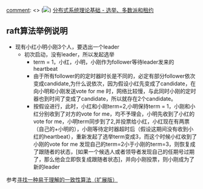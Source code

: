 [comment]: <> (![](http://www.lanceyan.com/wp-content/uploads/2013/12/mongorep3.png))
[分布式系统理论基础 - 选举、多数派和租约](http://www.cnblogs.com/bangerlee/p/5767845.html)

## raft算法举例说明

- 现有小红小明小刚3个人，要选出一个leader
  - 初次启动，没有leader，所以发起选举
    - term = 1，小红，小明，小刚作为follower等待leader发来的heartbeat
    - 由于所有follower的的定时器时长是不同的，必定有部分follower依次变成candidate,为什么说依次，因为假设小红先变成了candidate，在向小明和小刚发送vote for me 时，网络比较慢，与此同时小刚的定时器也到时间了变成了candidate，所以就存在2个candidate。
    - 按假设进行，此时，小红和小刚term=2,小明保持term = 1，小刚和小红分别收到了对方的vote for me，均不予理会，小明先收到了小红的vote for me，小明term同步到了2,并投票给小红，小红现在有两票（自己的+小明的），小刚等待定时器超时后（假设这期间没有收到小红的heartbeat），重新发起了选举term变成3，而这个时候小红收到了小刚的vote for me 发现自己的term=2小于小刚的term=3，则恢复成了跟随者的状态，[如果一个候选人或者领导者发现自己的任期号过期了，那么他会立即恢复成跟随者状态]，并向小刚投票，则小刚成为了新的leader


参考[寻找一种易于理解的一致性算法（扩展版）](https://github.com/maemual/raft-zh_cn/blob/master/raft-zh_cn.md)

[comment]: <tags> (分布式,bully,算法)
[comment]: <description> (分布式系统选举算法)
[comment]: <title> (分布式系统选举算法bully)
[comment]: <author> (夏洛之枫)